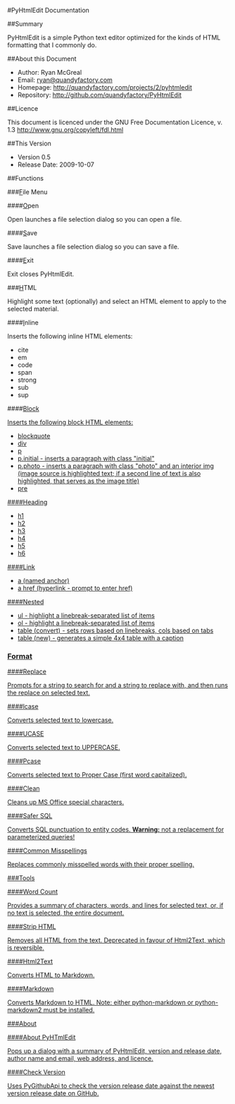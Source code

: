#PyHtmlEdit Documentation

##Summary

PyHtmlEdit is a simple Python text editor optimized for the kinds of HTML formatting that I commonly do.

##About this Document

* Author: Ryan McGreal
* Email: ryan@quandyfactory.com
* Homepage: http://quandyfactory.com/projects/2/pyhtmledit
* Repository: http://github.com/quandyfactory/PyHtmlEdit

##Licence

This document is licenced under the GNU Free Documentation Licence, v. 1.3 http://www.gnu.org/copyleft/fdl.html

##This Version

* Version 0.5
* Release Date: 2009-10-07

##Functions

###<u>F</u>ile Menu

####<u>O</u>pen

Open launches a file selection dialog so you can open a file.

####<u>S</u>ave

Save launches a file selection dialog so you can save a file.

####<u>E</u>xit

Exit closes PyHtmlEdit.

###<u>H</u>TML

Highlight some text (optionally) and select an HTML element to apply to the selected material.

####<u>I</u>nline

Inserts the following inline HTML elements:

* cite
* em
* code
* span
* strong
* sub
* sup

####<u>Block

Inserts the following block HTML elements:

* <u>b</u>lockquote
* <u>d</u>iv
* <u>p</u>
* p.<u>i</u>nitial - inserts a paragraph with class "initial"
* p.ph<u>o</u>to - inserts a paragraph with class "photo" and an interior img (image source is highlighted text; if a second line of text is also highlighted, that serves as the image title)
* pr<u>e</u>

####<u>H</u>eading

* h<u>1</u>
* h<u>2</u>
* h<u>3</u>
* h<u>4</u>
* h<u>5</u>
* h<u>6</u>

####<u>L</u>ink

* <u>a</u> (named anchor)
* a <u>h</u>ref (hyperlink - prompt to enter href)

####<u>N</u>ested

* <u>u</u>l - highlight a linebreak-separated list of items
* <u>o</u>l - highlight a linebreak-separated list of items
* table (<u>c</u>onvert) - sets rows based on linebreaks, cols based on tabs
* table (<u>n</u>ew) - generates a simple 4x4 table with a caption

### F<u>o</u>rmat

####<u>R</u>eplace

Prompts for a string to search for and a string to replace with, and then runs the replace on selected text.

####<u>l</u>case

Converts selected text to lowercase.

####<u>U</u>CASE

Converts selected text to UPPERCASE.

####<u>P</u>case

Converts selected text to Proper Case (first word capitalized).

####<u>C</u>lean

Cleans up MS Office special characters.

####<u>S</u>afer SQL

Converts SQL punctuation to entity codes. **Warning:** not a replacement for parameterized queries!

####Common <u>M</u>isspellings

Replaces commonly misspelled words with their proper spelling.

###Tools

####<u>W</u>ord Count

Provides a summary of characters, words, and lines for selected text, or, if no text is selected, the entire document.

####<u>S</u>trip HTML

Removes all HTML from the text. Deprecated in favour of Html2Text, which is reversible.

####<u>H</u>tml2Text

Converts HTML to Markdown.

####<u>M</u>arkdown

Converts Markdown to HTML. Note: either [python-markdown](http://www.freewisdom.org/projects/python-markdown/) or [python-markdown2](http://code.google.com/p/python-markdown2/) must be installed.

###<u>A</u>bout

####<u>A</u>bout PyHTmlEdit

Pops up a dialog with a summary of PyHtmlEdit, version and release date, author name and email, web address, and licence.

####<u>C</u>heck Version

Uses PyGithubApi to check the version release date against the newest version release date on GitHub.

